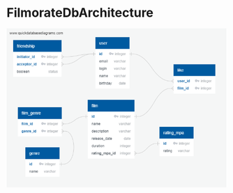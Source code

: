 # FilmorateDbArchitecture

![alt text](https://github.com/Tulpanchik2906/FilmorateDbArchitecture/blob/main/QuickDBD-export-filmorate.png)
